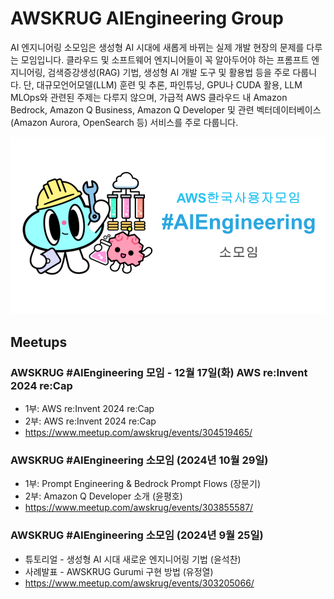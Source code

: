 # AWSKRUG AIEngineering Group

AI 엔지니어링 소모임은 생성형 AI 시대에 새롭게 바뀌는 실제 개발 현장의 문제를 다루는 모임입니다. 클라우드 및 소프트웨어 엔지니어들이 꼭 알아두어야 하는 프롬프트 엔지니어링, 검색증강생성(RAG) 기법, 생성형 AI 개발 도구 및 활용법 등을 주로 다룹니다. 단, 대규모언어모델(LLM) 훈련 및 추론, 파인튜닝, GPU나 CUDA 활용, LLM MLOps와 관련된 주제는 다루지 않으며, 가급적 AWS 클라우드 내 Amazon Bedrock, Amazon Q Business, Amazon Q Developer 및 관련 벡터데이터베이스 (Amazon Aurora, OpenSearch 등) 서비스를 주로 다룹니다.

![Alt text](./logos/awskrug-aigngineering-2024.png "AWSKRUG AIEngineering Group")

## Meetups

### AWSKRUG #AIEngineering 모임 - 12월 17일(화) AWS re:Invent 2024 re:Cap
* 1부: AWS re:Invent 2024 re:Cap
* 2부: AWS re:Invent 2024 re:Cap
* https://www.meetup.com/awskrug/events/304519465/

### AWSKRUG #AIEngineering 소모임 (2024년 10월 29일)
* 1부: Prompt Engineering & Bedrock Prompt Flows (장문기)
* 2부: Amazon Q Developer 소개 (윤평호)
* https://www.meetup.com/awskrug/events/303855587/

### AWSKRUG #AIEngineering 소모임 (2024년 9월 25일)
* 튜토리얼 - 생성형 AI 시대 새로운 엔지니어링 기법 (윤석찬)
* 사례발표 - AWSKRUG Gurumi 구현 방법 (유정열)
* https://www.meetup.com/awskrug/events/303205066/

